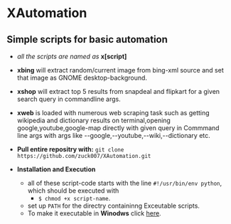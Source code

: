 # XAutomation
Simple scripts for basic automation
---------
* *all the scripts are named as* **x[script]** 
* **xbing** will extract random/current image from bing-xml source and set that image as GNOME desktop-background.
* **xshop** will extract top 5 results from snapdeal and flipkart for a given search query in commandline args.
* **xweb** is loaded with numerous web scraping task such as getting wikipedia and dictionary results on terminal,opening google,youtube,google-map directly with given query in Commmand line args with args like --google,--youtube,--wiki,--dictionary etc.   
* **Pull entire repositry with:**
 `git clone https://github.com/zuck007/XAutomation.git`

* **Installation and Execution**
  * all of these script-code starts with the line `#!/usr/bin/env python`, which should be executed with
    * `$ chmod +x script-name`.
  * set up `PATH` for the directry containinng Exceutable scripts.
  * To make it executable in **Winodws** click [here](http://www.py2exe.org/index.cgi/Tutorial).    
   

